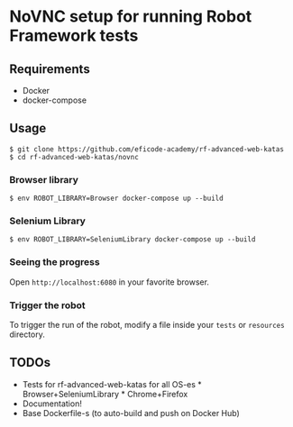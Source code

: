 # NoVNC setup for running Robot Framework tests

## Requirements

- Docker
- docker-compose


## Usage

```shell
$ git clone https://github.com/eficode-academy/rf-advanced-web-katas
$ cd rf-advanced-web-katas/novnc
```


### Browser library

```shell
$ env ROBOT_LIBRARY=Browser docker-compose up --build
```


### Selenium Library

```shell
$ env ROBOT_LIBRARY=SeleniumLibrary docker-compose up --build
```


### Seeing the progress

Open `http://localhost:6080` in your favorite browser.


### Trigger the robot

To trigger the run of the robot, modify a file inside your `tests` or `resources` directory.


## TODOs

- Tests for rf-advanced-web-katas for all OS-es * Browser+SeleniumLibrary * Chrome+Firefox
- Documentation!
- Base Dockerfile-s (to auto-build and push on Docker Hub)
